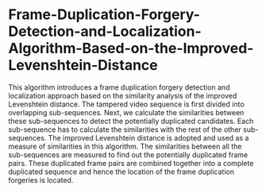 # Frame-Duplication-Forgery-Detection-and-Localization-Algorithm-Based-on-the-Improved-Levenshtein-Distance
This algorithm introduces a frame duplication forgery detection and localization approach based on the similarity analysis of the improved Levenshtein distance. The tampered video sequence is first divided into overlapping sub-sequences. Next, we calculate the similarities between these sub-sequences to detect the potentially duplicated candidates. Each sub-sequence has to calculate the similarities with the rest of the other sub-sequences. The improved Levenshtein distance is adopted and used as a measure of similarities in this algorithm. The similarities between all the sub-sequences are measured to find out the potentially duplicated frame pairs. These duplicated frame pairs are combined together into a complete duplicated sequence and hence the location of the frame duplication forgeries is located. 
